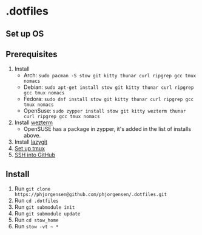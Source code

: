 # .dotfiles

## Set up OS

## Prerequisites

1. Install
   - Arch: `sudo pacman -S stow git kitty thunar curl ripgrep gcc tmux nomacs`
   - Debian: `sudo apt-get install stow git kitty thunar curl ripgrep gcc tmux nomacs`
   - Fedora: `sudo dnf install stow git kitty thunar curl ripgrep gcc tmux nomacs`
   - OpenSuse: `sudo zypper install stow git kitty wezterm thunar curl ripgrep gcc tmux nomacs`
2. Install [wezterm](https://wezfurlong.org/wezterm/install/linux.html)
   - OpenSUSE has a package in zypper, it's added in the list of installs above.
3. Install [lazygit](https://github.com/jesseduffield/lazygit?tab=readme-ov-file#installation)
4. [Set up tmux](docs/Set%20up%20tmux.md)
5. [SSH into GitHub](docs/SSH%20into%20GitHub.md)

## Install

1. Run `git clone https://phjorgensen@github.com/phjorgensen/.dotfiles.git`
2. Run `cd .dotfiles`
3. Run `git submodule init`
4. Run `git submodule update`
5. Run `cd stow_home`
6. Run `stow -vt ~ *`
